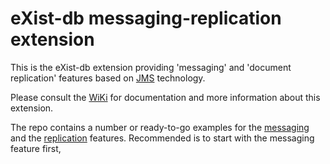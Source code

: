 eXist-db messaging-replication extension
========================================

This is the eXist-db extension providing 'messaging' and 'document replication' features based on [JMS](http://en.wikipedia.org/wiki/Java_Message_Service) technology.

Please consult the [WiKi](https://github.com/eXist-db/messaging-replication/wiki) for documentation and more information about this extension.

The repo contains a number or ready-to-go examples for the [messaging](https://github.com/eXist-db/messaging-replication/tree/develop/web/demo/messaging) and the [replication](https://github.com/eXist-db/messaging-replication/tree/develop/web/demo/replication) features. Recommended is to start with the messaging feature first,

